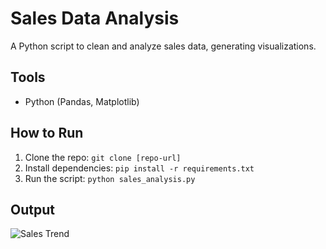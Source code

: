 # Sales Data Analysis
A Python script to clean and analyze sales data, generating visualizations.

## Tools
- Python (Pandas, Matplotlib)

## How to Run
1. Clone the repo: `git clone [repo-url]`
2. Install dependencies: `pip install -r requirements.txt`
3. Run the script: `python sales_analysis.py`

## Output
![Sales Trend](screenshots/sales_trend.png)

